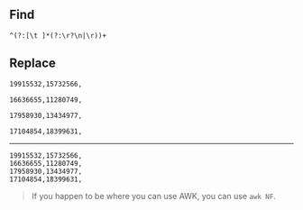 ## Find

```
^(?:[\t ]*(?:\r?\n|\r))+
```

## Replace

```
19915532,15732566,

16636655,11280749,

17958930,13434977,

17104854,18399631,
```
----
```
19915532,15732566,
16636655,11280749,
17958930,13434977,
17104854,18399631,
```

> If you happen to be where you can use AWK, you can use `awk NF`.